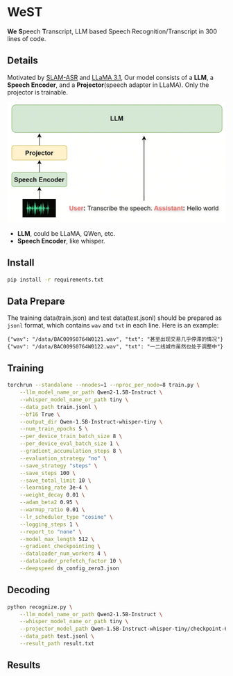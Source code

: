 # WeST

**We** **S**peech **T**ranscript, LLM based Speech Recognition/Transcript in 300 lines of code.

## Details
Motivated by [SLAM-ASR](https://arxiv.org/abs/2402.08846) and [LLaMA 3.1](https://arxiv.org/abs/2407.21783),
Our model consists of a **LLM**, a **Speech Encoder**, and a **Projector**(speech adapter in LLaMA).
Only the projector is trainable.

![WeST Model](model.jpg)

* **LLM**, could be LLaMA, QWen, etc.
* **Speech Encoder**, like whisper.

## Install
``` bash
pip install -r requirements.txt
```

## Data Prepare

The training data(train.json) and test data(test.jsonl) should be prepared as `jsonl` format, which contains `wav` and `txt` in each line. Here is an example:

```
{"wav": "/data/BAC009S0764W0121.wav", "txt": "甚至出现交易几乎停滞的情况"}
{"wav": "/data/BAC009S0764W0122.wav", "txt": "一二线城市虽然也处于调整中"}
```

## Training

``` bash
torchrun --standalone --nnodes=1 --nproc_per_node=8 train.py \
    --llm_model_name_or_path Qwen2-1.5B-Instruct \
    --whisper_model_name_or_path tiny \
    --data_path train.jsonl \
    --bf16 True \
    --output_dir Qwen-1.5B-Instruct-whisper-tiny \
    --num_train_epochs 5 \
    --per_device_train_batch_size 8 \
    --per_device_eval_batch_size 1 \
    --gradient_accumulation_steps 8 \
    --evaluation_strategy "no" \
    --save_strategy "steps" \
    --save_steps 100 \
    --save_total_limit 10 \
    --learning_rate 3e-4 \
    --weight_decay 0.01 \
    --adam_beta2 0.95 \
    --warmup_ratio 0.01 \
    --lr_scheduler_type "cosine" \
    --logging_steps 1 \
    --report_to "none" \
    --model_max_length 512 \
    --gradient_checkpointing \
    --dataloader_num_workers 4 \
    --dataloader_prefetch_factor 10 \
    --deepspeed ds_config_zero3.json
```

## Decoding

``` bash
python recognize.py \
    --llm_model_name_or_path Qwen2-1.5B-Instruct \
    --whisper_model_name_or_path tiny \
    --projector_model_path Qwen-1.5B-Instruct-whisper-tiny/checkpoint-600/model.safetensors \
    --data_path test.jsonl \
    --result_path result.txt
```

## Results


